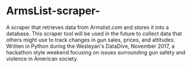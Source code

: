 # ArmsList-scraper-
A scraper that retrieves data from Armslist.com and stores it into a database. This scraper tool will be used in the future to collect data that others might use to track changes in gun sales, prices, and attitudes. Written in Python during the Wesleyan's DataDive, November 2017, a hackathon style weekend focusing on issues surrounding gun safety and violence in American society. 
